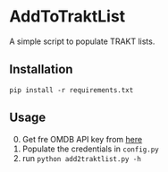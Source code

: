# AddToTraktList
A simple script to populate TRAKT lists.

## Installation
`pip install -r requirements.txt`

## Usage
0. Get fre OMDB API key from [here](https://www.omdbapi.com/apikey.aspx)
1. Populate the credentials in `config.py`
2. run `python add2traktlist.py -h`